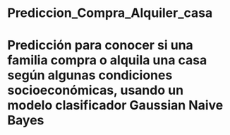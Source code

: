 # Prediccion_Compra_Alquiler_casa
# Predicción para conocer si una familia compra o alquila una casa según algunas condiciones socioeconómicas, usando un modelo clasificador Gaussian Naive Bayes
